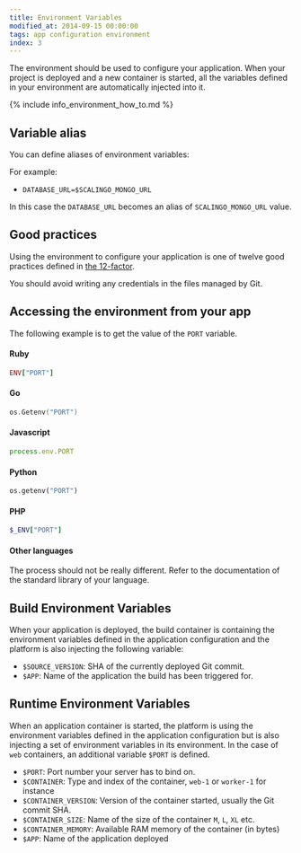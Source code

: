 ```yaml
---
title: Environment Variables
modified_at: 2014-09-15 00:00:00
tags: app configuration environment
index: 3
---
```


The environment should be used to configure your application. When your
project is deployed and a new container is started, all the variables defined
in your environment are automatically injected into it.

{% include info_environment_how_to.md %}

## Variable alias

You can define aliases of environment variables:

For example:

* `DATABASE_URL=$SCALINGO_MONGO_URL`

In this case the `DATABASE_URL` becomes an alias of `SCALINGO_MONGO_URL` value.

## Good practices

Using the environment to configure your application is one of twelve good practices
defined in [the 12-factor](http://12factor.net/).

You should avoid writing any credentials in the files managed by Git.

## Accessing the environment from your app

The following example is to get the value of the `PORT` variable.

#### Ruby

```ruby
ENV["PORT"]
```

#### Go

```go
os.Getenv("PORT")
```

#### Javascript

```js
process.env.PORT
```

#### Python

```python
os.getenv("PORT")
```

#### PHP

```ruby
$_ENV["PORT"]
```

#### Other languages

The process should not be really different. Refer to the documentation of
the standard library of your language.

## Build Environment Variables

When your application is deployed, the build container is containing the environment
variables defined in the application configuration and the platform is also injecting
the following variable:

* `$SOURCE_VERSION`: SHA of the currently deployed Git commit.
* `$APP`: Name of the application the build has been triggered for.

## Runtime Environment Variables

When an application container is started, the platform is using the environment
variables defined in the application configuration but is also injecting a set of
environment variables in its environment. In the case of `web` containers, an
additional variable `$PORT` is defined.

* `$PORT`: Port number your server has to bind on.
* `$CONTAINER`: Type and index of the container, `web-1` or `worker-1` for instance
* `$CONTAINER_VERSION`: Version of the container started, usually the Git commit SHA.
* `$CONTAINER_SIZE`: Name of the size of the container `M`, `L`, `XL` etc.
* `$CONTAINER_MEMORY`: Available RAM memory of the container (in bytes)
* `$APP`: Name of the application deployed
